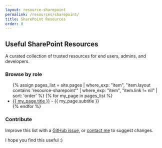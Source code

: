 ```yaml
---
layout: resource-sharepoint
permalink: /resources/sharepoint/
title: SharePoint Resources
order: 0
---
```


## Useful SharePoint Resources

A curated collection of trusted resources for end users, admins, and developers.

### Browse by role

<ul>
{% assign pages_list = site.pages
   | where_exp: "item", "item.layout contains 'resource-sharepoint'"
   | where_exp: "item", "item.link != nil"
   | sort: 'order'
%}
{% for my_page in pages_list %}
<li>
    <a href="{{ my_page.permalink }}">{{ my_page.title }}</a>
    <span>- {{ my_page.subtitle }}</span>
</li>
{% endfor %}
</ul>

### Contribute

Improve this list with a [GitHub issue](https://github.com/alirobe/alirobe.github.io/issues), or [contact me](/) to suggest changes.

I hope you find this useful :)